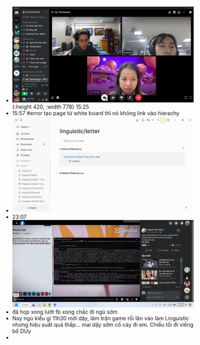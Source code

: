 - ![image.png](../assets/image_1710318317430_0.png){:height 420, :width 778} 15:25
- 15:57 #error tạo page từ white board thì nó không link vào hierachy
- ![image.png](../assets/image_1710320278008_0.png)
- 23:07 ![image.png](../assets/image_1710346044064_0.png)
- đã họp xong lướt fb xong chắc đi ngủ sớm
- Nay ngủ kiểu gì 11h30 mới dậy, làm trận game rồi lăn vào làm Linguistic nhưng hiệu suất quá thấp... mai dậy sớm cố cày đi em. Chiều tối đi viếng bố DUy
-